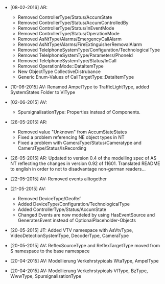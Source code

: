* [08-02-2016] AR:
  * Removed ControllerType/Status/AccumState
  * Removed ControllerType/Status/AccumControlledBy
  * Removed ControllerType/Status/InEventMode
  * Removed ControllerType/Status/OperationMode
  * Removed AsNtType/Alarms/EmergencyCallAlarm
  * Removed AsNtType/Alarms/FireExtinguisherRemovalAlarm
  * Removed TelelphoneSystemType/Configuration/TechnologicalType
  * Removed TelelphoneSystemType/Parameters/PhoneId
  * Removed TelelphoneSystemType/Status/InCall
  * Removed OperationMode::DataItemType
  * New ObjectType CollectiveDistrubance
  * Generic Enum-Values of CallTargetType::DataItemType
* [10-06-2015] AV: Renamed AmpelType to TrafficLightType, added SystemStates Folder to VlType
* [02-06-2015] AV:
  * SpursignalisationType: Properties instead of Components.
* [26-05-2015] AR: 
  * Removed value "Unknown" from AccumStateStates 
  * Fixed a problem referencing NE object types in NT
  * Fixed a problem with CameraType/Status/Cameratype and CameraType/Status/IsRecording 
* [26-05-2015] AR: Updated to version 0.4 of the modelling spec of AS NT reflecting the changes in version 0.92 of 11601. Translated README to english in order to not to disadvantage non-german readers...
* [22-05-2015] AV: Removed events alltogether
* [21-05-2015] AV:
  * Removed DeviceType/GeoRef 
  * Added DeviceType/Configuration/TechnologicalType
  * Added ControllerType/Status/AccumState
  * Changed Events are now modeled by using HasEventSource and GeneratesEvent instead of OptionalPlaceholder-Objects

* [20-05-2015] JT: Added VTV namespace with AsVtvType, VideoDetectionSystemType, DecoderType, CameraType
* [20-05-2015] AV: ReflexSourceType and ReflexTargetType moved from S namespace to the base namespace
* [20-04-2015] AV: Modellierung Verkehrstypicals WtaType, AmpelType
* [20-04-2015] AV: Modellierung Verkehrstypicals VlType, BzType, WwwType, SpursignalisationType
